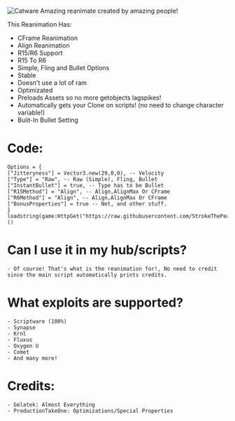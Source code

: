 ![Catware](https://user-images.githubusercontent.com/76650942/168428908-67cb7955-2322-4f50-ad09-5837290ca456.jpg)
Amazing reanimate created by amazing people!


This Reanimation Has:
- CFrame Reanimation
- Align Reanimation
- R15/R6 Support
- R15 To R6
- Simple, Fling and Bullet Options
- Stable
- Doesn't use a lot of ram
- Optimizated
- Preloads Assets so no more getobjects lagspikes!
- Automatically gets your Clone on scripts! (no need to change character variable!)
- Bulit-In Bullet Setting

# Code:
    Options = {
    ["Jitteryness"] = Vector3.new(29,0,0), -- Velocity
    ["Type"] = "Raw", -- Raw (Simple), Fling, Bullet
    ["InstantBullet"] = true, -- Type has to be Bullet
    ["R15Method"] = "Align", -- Align,AlignMax Or CFrame
    ["R6Method"] = "Align", -- Align,AlignMax Or CFrame
    ["BonusProperties"] = true -- Net, and other stuff.
    }
    loadstring(game:HttpGet("https://raw.githubusercontent.com/StrokeThePea/CatwareReanimate/main/src/Source.lua"))()

  # Can I use it in my hub/scripts?
    - Of course! That's what is the reanimation for!, No need to credit since the main script automatically prints credits.
  # What exploits are supported?
    - Scriptware (100%)
    - Synapse
    - Krnl
    - Fluxus
    - Oxygen U
    - Comet
    - And many more!
    
   # Credits:
    - Gelatek: Almost Everything
    - ProductionTakeOne: Optimizations/Special Properties
